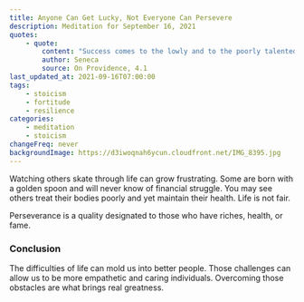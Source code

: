 ```yaml
---
title: Anyone Can Get Lucky, Not Everyone Can Persevere
description: Meditation for September 16, 2021
quotes:
    - quote:
        content: "Success comes to the lowly and to the poorly talented, but the special characteristic of a great person is to triumph over the disasters and panics of human life."
        author: Seneca
        source: On Providence, 4.1
last_updated_at: 2021-09-16T07:00:00
tags:
    - stoicism
    - fortitude
    - resilience
categories:
    - meditation
    - stoicism
changeFreq: never
backgroundImage: https://d3iwoqnah6ycun.cloudfront.net/IMG_8395.jpg
---
```


Watching others skate through life can grow frustrating. Some are born with a golden spoon and will never know of 
financial struggle. You may see others treat their bodies poorly and yet maintain their health. Life is not fair.

Perseverance is a quality designated to those who have riches, health, or fame.

### Conclusion

The difficulties of life can mold us into better people. Those challenges can allow us to be more empathetic and caring 
individuals. Overcoming those obstacles are what brings real greatness.
